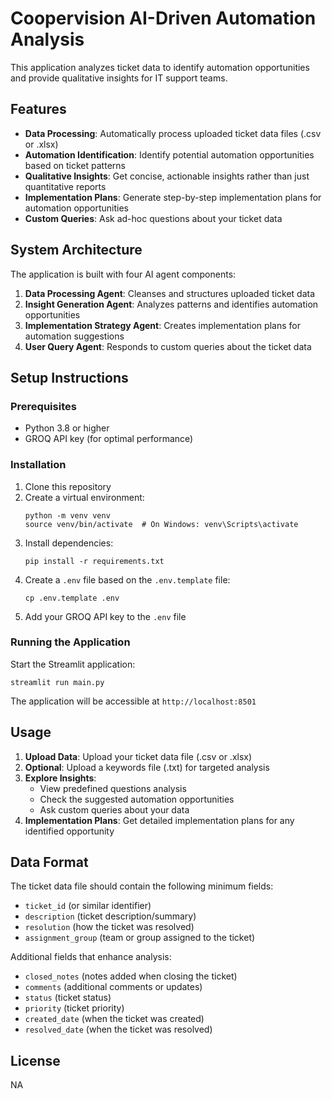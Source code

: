 # Coopervision AI-Driven Automation Analysis

This application analyzes ticket data to identify automation opportunities and provide qualitative insights for IT support teams.

## Features

- **Data Processing**: Automatically process uploaded ticket data files (.csv or .xlsx)
- **Automation Identification**: Identify potential automation opportunities based on ticket patterns
- **Qualitative Insights**: Get concise, actionable insights rather than just quantitative reports
- **Implementation Plans**: Generate step-by-step implementation plans for automation opportunities
- **Custom Queries**: Ask ad-hoc questions about your ticket data

## System Architecture

The application is built with four AI agent components:

1. **Data Processing Agent**: Cleanses and structures uploaded ticket data
2. **Insight Generation Agent**: Analyzes patterns and identifies automation opportunities
3. **Implementation Strategy Agent**: Creates implementation plans for automation suggestions
4. **User Query Agent**: Responds to custom queries about the ticket data

## Setup Instructions

### Prerequisites

- Python 3.8 or higher
- GROQ API key (for optimal performance)

### Installation

1. Clone this repository
2. Create a virtual environment:
   ```
   python -m venv venv
   source venv/bin/activate  # On Windows: venv\Scripts\activate
   ```
3. Install dependencies:
   ```
   pip install -r requirements.txt
   ```
4. Create a `.env` file based on the `.env.template` file:
   ```
   cp .env.template .env
   ```
5. Add your GROQ API key to the `.env` file

### Running the Application

Start the Streamlit application:
```
streamlit run main.py
```

The application will be accessible at `http://localhost:8501`

## Usage

1. **Upload Data**: Upload your ticket data file (.csv or .xlsx)
2. **Optional**: Upload a keywords file (.txt) for targeted analysis
3. **Explore Insights**:
   - View predefined questions analysis
   - Check the suggested automation opportunities
   - Ask custom queries about your data
4. **Implementation Plans**: Get detailed implementation plans for any identified opportunity

## Data Format

The ticket data file should contain the following minimum fields:
- `ticket_id` (or similar identifier)
- `description` (ticket description/summary)
- `resolution` (how the ticket was resolved)
- `assignment_group` (team or group assigned to the ticket)

Additional fields that enhance analysis:
- `closed_notes` (notes added when closing the ticket)
- `comments` (additional comments or updates)
- `status` (ticket status)
- `priority` (ticket priority)
- `created_date` (when the ticket was created)
- `resolved_date` (when the ticket was resolved)

## License

NA
